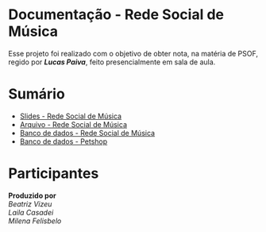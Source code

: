 # Documentação - Rede Social de Música

Esse projeto foi realizado com o objetivo de obter nota, na matéria de PSOF, regido por ***Lucas Paiva***, feito presencialmente em sala de aula.

# Sumário 
 - [Slides - Rede Social de Música ](Musas&Melodias.pdf)
 - [Arquivo - Rede Social de Música](PSOF.docx)
 - [Banco de dados - Rede Social de Música](musicas.sql)
 - [Banco de dados - Petshop](petshop.sql)

# Participantes
**Produzido por**\
*Beatriz Vizeu*\
*Laila Casadei*\
*Milena Felisbelo*
